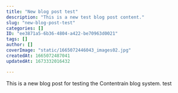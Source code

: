 ```yaml
---
title: "New blog post test"
description: "This is a new test blog post content."
slug: "new-blog-post-test"
categories: []
ID: "ee3871a5-6b36-4804-a422-be70963d0021"
tags: []
author: []
coverImage: "static/1665072446043_images02.jpg"
createdAt: 1665072487041
updatedAt: 1673332016432

---
```

This is a new blog post for testing the Contentrain blog system.
test